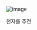 ![image](https://user-images.githubusercontent.com/108928206/192677372-df61c049-e748-4283-bbf0-bccf3cb4efbe.png)

전자를 추천
